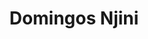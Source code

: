 ---
title: Domingos Njini
job_title: Assistente Administrativo
image: /assets/img/professional-man-portrait_925x.jpg
---